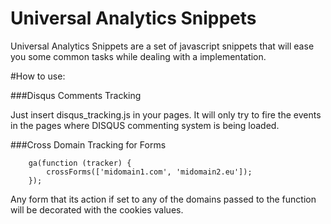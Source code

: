 Universal Analytics Snippets
============================

Universal Analytics Snippets are a set of javascript snippets that will ease
you some common tasks while dealing with a implementation.

#How to use:

###Disqus Comments Tracking

Just insert disqus_tracking.js in your pages. It will only try to fire the events in the pages where DISQUS 
commenting system is being loaded.

###Cross Domain Tracking for Forms

        ga(function (tracker) {
            crossForms(['midomain1.com', 'midomain2.eu']);
        });
        
Any form that its action if set to any of the domains passed to the function will be
decorated with the cookies values.
